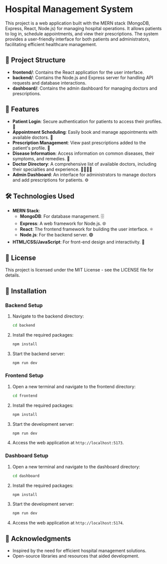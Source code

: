 # Hospital Management System

This project is a web application built with the MERN stack (MongoDB, Express, React, Node.js) for managing hospital operations. It allows patients to log in, schedule appointments, and view their prescriptions. The system provides a user-friendly interface for both patients and administrators, facilitating efficient healthcare management.

## 📁 Project Structure

- **frontend/**: Contains the React application for the user interface.
- **backend/**: Contains the Node.js and Express server for handling API requests and database interactions.
- **dashboard/**: Contains the admin dashboard for managing doctors and prescriptions.

## 🚀 Features

- **Patient Login**: Secure authentication for patients to access their profiles. 🔑
- **Appointment Scheduling**: Easily book and manage appointments with available doctors. 📅
- **Prescription Management**: View past prescriptions added to the patient's profile. 💊
- **Disease Information**: Access information on common diseases, their symptoms, and remedies. 📖
- **Doctor Directory**: A comprehensive list of available doctors, including their specialties and experience. 👨‍⚕️👩‍⚕️
- **Admin Dashboard**: An interface for administrators to manage doctors and add prescriptions for patients. ⚙️

## 🛠️ Technologies Used

- **MERN Stack**: 
  - **MongoDB**: For database management. 🗄️
  - **Express**: A web framework for Node.js. 🌐
  - **React**: The frontend framework for building the user interface. ⚛️
  - **Node.js**: For the backend server. 🟢
- **HTML/CSS/JavaScript**: For front-end design and interactivity. 🎨

## 📜 License

This project is licensed under the MIT License - see the LICENSE file for details.

## 📌 Installation

### Backend Setup

1. Navigate to the backend directory:
   ```bash
   cd backend
   ```
2. Install the required packages:
   ```bash
   npm install
   ```
3. Start the backend server:
   ```bash
   npm run dev
   ```

### Frontend Setup

1. Open a new terminal and navigate to the frontend directory:
   ```bash
   cd frontend
   ```
2. Install the required packages:
   ```bash
   npm install
   ```
3. Start the development server:
   ```bash
   npm run dev
   ```
4. Access the web application at `http://localhost:5173`.

### Dashboard Setup

1. Open a new terminal and navigate to the dashboard directory:
   ```bash
   cd dashboard
   ```
2. Install the required packages:
   ```bash
   npm install
   ```
3. Start the development server:
   ```bash
   npm run dev
   ```
4. Access the web application at `http://localhost:5174`.

## 🌟 Acknowledgments

- Inspired by the need for efficient hospital management solutions.
- Open-source libraries and resources that aided development.
